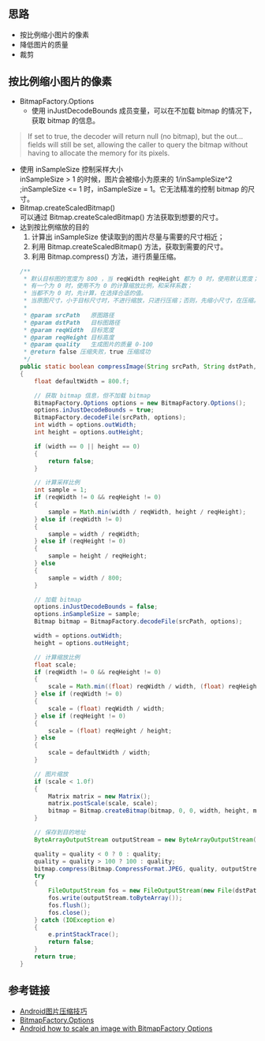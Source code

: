 ## 思路  
- 按比例缩小图片的像素
- 降低图片的质量
- 裁剪  

## 按比例缩小图片的像素
- BitmapFactory.Options  
  - 使用 inJustDecodeBounds 成员变量，可以在不加载 bitmap 的情况下，获取 bitmap 的信息。
> If set to true, the decoder will return null (no bitmap), but the out... fields will still be set, allowing the caller to query the bitmap without having to allocate the memory for its pixels.  

  - 使用 inSampleSize 控制采样大小  
  inSampleSize > 1 的时候，图片会被缩小为原来的 1/inSampleSize^2 ;inSampleSize <= 1 时，inSampleSize = 1。它无法精准的控制 bitmap 的尺寸。
- Bitmap.createScaledBitmap()  
  可以通过 Bitmap.createScaledBitmap() 方法获取到想要的尺寸。
- 达到按比例缩放的目的  
  1. 计算出 inSampleSize 使读取到的图片尽量与需要的尺寸相近；
  2. 利用 Bitmap.createScaledBitmap() 方法，获取到需要的尺寸。
  3. 利用 Bitmap.compress() 方法，进行质量压缩。
  ```java
  /**
   * 默认目标图的宽度为 800 ，当 reqWidth reqHeight 都为 0 时，使用默认宽度；
   * 有一个为 0 时，使用不为 0 的计算缩放比例，和采样系数；
   * 当都不为 0 时，先计算，在选择合适的值。
   * 当原图尺寸，小于目标尺寸时，不进行缩放，只进行压缩；否则，先缩小尺寸，在压缩。
   *
   * @param srcPath   原图路径
   * @param dstPath   目标图路径
   * @param reqWidth  目标宽度
   * @param reqHeight 目标高度
   * @param quality   生成图片的质量 0-100
   * @return false 压缩失败，true 压缩成功
   */
  public static boolean compressImage(String srcPath, String dstPath, int reqWidth, int reqHeight, int quality)
  {
      float defaultWidth = 800.f;

      // 获取 bitmap 信息，但不加载 bitmap
      BitmapFactory.Options options = new BitmapFactory.Options();
      options.inJustDecodeBounds = true;
      BitmapFactory.decodeFile(srcPath, options);
      int width = options.outWidth;
      int height = options.outHeight;

      if (width == 0 || height == 0)
      {
          return false;
      }

      // 计算采样比例
      int sample = 1;
      if (reqWidth != 0 && reqHeight != 0)
      {
          sample = Math.min(width / reqWidth, height / reqHeight);
      } else if (reqWidth != 0)
      {
          sample = width / reqWidth;
      } else if (reqHeight != 0)
      {
          sample = height / reqHeight;
      } else
      {
          sample = width / 800;
      }

      // 加载 bitmap
      options.inJustDecodeBounds = false;
      options.inSampleSize = sample;
      Bitmap bitmap = BitmapFactory.decodeFile(srcPath, options);

      width = options.outWidth;
      height = options.outHeight;

      // 计算缩放比例
      float scale;
      if (reqWidth != 0 && reqHeight != 0)
      {
          scale = Math.min((float) reqWidth / width, (float) reqHeight / height);
      } else if (reqWidth != 0)
      {
          scale = (float) reqWidth / width;
      } else if (reqHeight != 0)
      {
          scale = (float) reqHeight / height;
      } else
      {
          scale = defaultWidth / width;
      }

      // 图片缩放
      if (scale < 1.0f)
      {
          Matrix matrix = new Matrix();
          matrix.postScale(scale, scale);
          bitmap = Bitmap.createBitmap(bitmap, 0, 0, width, height, matrix, false);
      }

      // 保存到目的地址
      ByteArrayOutputStream outputStream = new ByteArrayOutputStream();

      quality = quality < 0 ? 0 : quality;
      quality = quality > 100 ? 100 : quality;
      bitmap.compress(Bitmap.CompressFormat.JPEG, quality, outputStream);
      try
      {
          FileOutputStream fos = new FileOutputStream(new File(dstPath));
          fos.write(outputStream.toByteArray());
          fos.flush();
          fos.close();
      } catch (IOException e)
      {
          e.printStackTrace();
          return false;
      }
      return true;
  }
  ```

## 参考链接  
- [ Android图片压缩技巧](http://blog.csdn.net/fengyuzhengfan/article/details/41759835)  
- [BitmapFactory.Options](http://developer.android.com/reference/android/graphics/BitmapFactory.Options.html#inJustDecodeBounds)  
- [Android how to scale an image with BitmapFactory Options](http://stackoverflow.com/questions/9360976/android-how-to-scale-an-image-with-bitmapfactory-options)  
